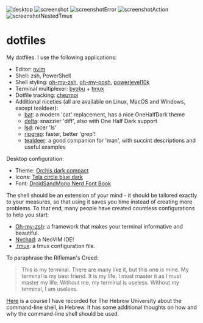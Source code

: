 ![desktop](https://user-images.githubusercontent.com/12000894/144870928-dd2529ca-f1d5-457d-a0bd-61742edb02eb.png)
![screenshot](https://user-images.githubusercontent.com/12000894/144871015-58aa42aa-ad76-4e14-8e1f-2832dfcec3a2.jpg)
![screenshotError](https://user-images.githubusercontent.com/12000894/144314558-065dffa8-ad35-447a-984e-01de5270f8c6.jpg)
![screenshotAction](https://user-images.githubusercontent.com/12000894/144314568-390f2795-51cd-4c81-b96d-39bee1518680.jpg)
![screenshotNestedTmux](https://user-images.githubusercontent.com/12000894/144904160-97db0837-3416-4ff2-bfe8-151e293b73fb.png)


# dotfiles
My dotfiles.
I use the following applications:
- Editor: [nvim](https://github.com/neovim/neovim)
- Shell: zsh, PowerShell
- Shell styling: [oh-my-zsh](https://github.com/ohmyzsh/), [oh-my-posh](https://ohmyposh.dev), [powerlevel10k](https://github.com/romkatv/powerlevel10k)
- Terminal multiplexer: [byobu](https://byobu.org) + [tmux](https://github.com/tmux/tmux/)
- Dotfile tracking: [chezmoi](https://github.com/twpayne/chezmoi)
- Additional niceties (all are available on Linux, MacOS and Windows, except tealdeer):
  - [bat](https://github.com/sharkdp/bat): a modern 'cat' replacement, has a nice OneHalfDark theme
  - [delta](https://github.com/dandavison/delta): snazzier 'diff', also with One Half Dark support
  - [lsd](https://github.com/Peltoche/lsd): nicer 'ls'
  - [ripgrep](https://github.com/BurntSushi/ripgrep): faster, better 'grep'!
  - [tealdeer](https://github.com/dbrgn/tealdeer): a good companion for 'man', with succint descriptions and useful examples

Desktop configuration:
- Theme: [Orchis dark compact](https://www.mate-look.org/p/1357889)
- Icons: [Tela circle blue dark](https://www.gnome-look.org/p/1359276/)
- Font: [DroidSandMono Nerd Font Book](https://github.com/ryanoasis/nerd-fonts/tree/master/patched-fonts/DroidSansMono)

The shell should be an extension of your mind - it should be tailored exactly to your measures, so that using it saves you time instead of creating more problems.
To that end, many people have created countless configurations to help you start:
- [Oh-my-zsh](https://github.com/ohmyzsh/): a framework that makes your terminal informative and beautiful.
- [Nvchad](https://nvchad.github.io/): a NeoVIM IDE!
- [.tmux](https://github.com/gpakosz/.tmux): a tmux configuration file.

To paraphrase the Rifleman's Creed:
> This is my terminal. There are many like it, but this one is mine.
> My terminal is my best friend. It is my life. I must master it as I must master my life.
> Without me, my terminal is useless. Without my terminal, I am useless. 

[Here](https://www.youtube.com/playlist?list=PLuHmgt1HXB7Cb2b1LKWad9HpEZ_Rt5MZt) is a course I have recorded for The Hebrew University about the command-line shell, in Hebrew. It has some additional thoughts on how and why the command-line shell should be used.
